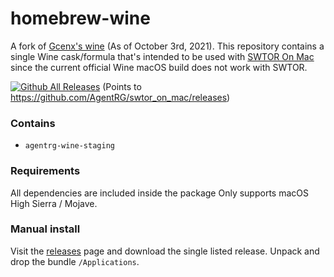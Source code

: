 # homebrew-wine
A fork of [Gcenx's wine](https://github.com/Gcenx/homebrew-wine) (As of October 3rd, 2021). This repository contains a single Wine cask/formula that's intended to be used with [SWTOR On Mac](https://github.com/AgentRG/swtor_on_mac) since the current official Wine macOS build does not work with SWTOR.

[![Github All Releases](https://img.shields.io/github/downloads/agentrg/swtor_on_mac/total.svg)]() (Points to https://github.com/AgentRG/swtor_on_mac/releases)

### Contains
* `agentrg-wine-staging`

### Requirements
All dependencies are included inside the package Only supports macOS High Sierra / Mojave.

### Manual install
Visit the [releases](https://github.com/AgentRG/swtor_on_mac/releases) page and download the single listed release. Unpack and drop the bundle `/Applications`.